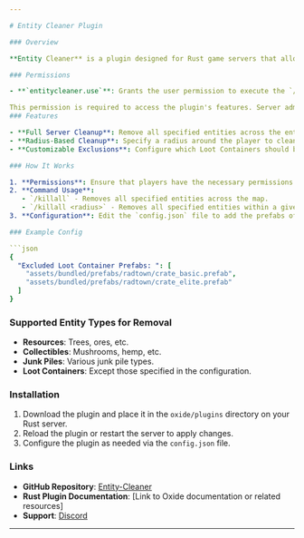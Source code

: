 ```yaml
---

# Entity Cleaner Plugin

### Overview

**Entity Cleaner** is a plugin designed for Rust game servers that allows administrators to remove various entities from the game world. The plugin is particularly useful for maintaining server performance by cleaning up unused or unnecessary objects while allowing for the exclusion of specific Loot Containers from deletion.

### Permissions

- **`entitycleaner.use`**: Grants the user permission to execute the `/killall` command to remove entities from the server.

This permission is required to access the plugin's features. Server admins can assign this permission to trusted users who need control over entity cleanup.
### Features

- **Full Server Cleanup**: Remove all specified entities across the entire map with a single command.
- **Radius-Based Cleanup**: Specify a radius around the player to clean up entities in a specific area.
- **Customizable Exclusions**: Configure which Loot Containers should be excluded from removal.

### How It Works

1. **Permissions**: Ensure that players have the necessary permissions to use the `/killall` command.
2. **Command Usage**:
   - `/killall` - Removes all specified entities across the map.
   - `/killall <radius>` - Removes all specified entities within a given radius around the player.
3. **Configuration**: Edit the `config.json` file to add the prefabs of Loot Containers you want to exclude from cleanup.

### Example Config

```json
{
  "Excluded Loot Container Prefabs: ": [
    "assets/bundled/prefabs/radtown/crate_basic.prefab",
    "assets/bundled/prefabs/radtown/crate_elite.prefab"
  ]
}
```

### Supported Entity Types for Removal

- **Resources**: Trees, ores, etc.
- **Collectibles**: Mushrooms, hemp, etc.
- **Junk Piles**: Various junk pile types.
- **Loot Containers**: Except those specified in the configuration.

### Installation

1. Download the plugin and place it in the `oxide/plugins` directory on your Rust server.
2. Reload the plugin or restart the server to apply changes.
3. Configure the plugin as needed via the `config.json` file.

### Links

- **GitHub Repository**: [Entity-Cleaner](https://github.com/ErikGrischuk/Entity-Cleaner/releases/tag/vv1.0.0)
- **Rust Plugin Documentation**: [Link to Oxide documentation or related resources]
- **Support**: [Discord](https://discord.gg/gEXKrC2FRf)

---
```

